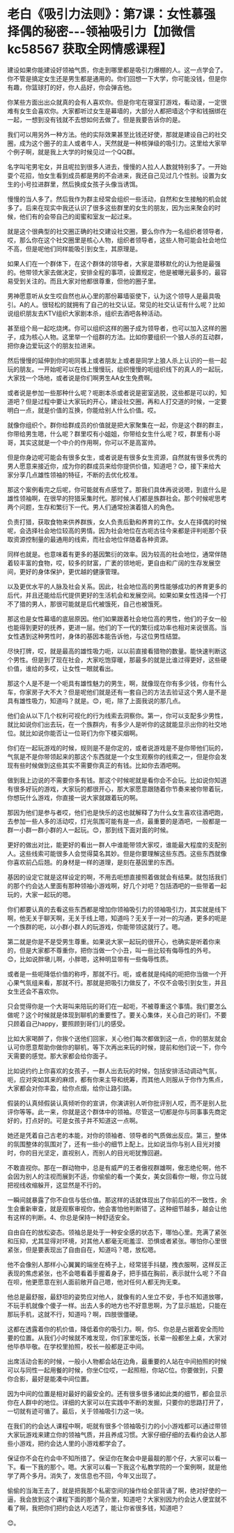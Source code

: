 # 老白《吸引力法则》：第7课：女性慕强择偶的秘密---领袖吸引力【加微信 kc58567 获取全网情感课程】

建设如果你能建设好领袖气质，你走到哪里都是吸引力爆棚的人。这一点学会了。你不管是搞定女生还是男生都是通用的。你们回想一下大学，你可能没钱，但是你有趣，你篮球打的好，你人品好，你会弹吉他。

你某些方面出出众就真的会有人喜欢你。但是你宅在寝室打游戏，看动漫，一定很难有女生会喜欢你。大家都听过女生是幕墙的，大部分人都把墙这个字和钱捆绑在一起，一想到没有钱就不去想如何去做了。但是我要告诉你的是。

我们可以用另外一种方法。他的实际效果甚至比钱还好使，那就是建设自己的社交圈，成为这个圈子的主人或者牛人，天然就是一种核弹级的吸引力。这里给大家举个例子啊，就是我上大学的时候见过一个QQ群。

名字叫宅男宅女，并且呢拉到很多人进去，慢慢的人拉人人数就特别多了。一开始耍个花招，怕女生看到成员都是男的不会进来，我还自己见过几个性别。设置为女生的小号拉进群里，然后换成女孩子头像当诱饵。

慢慢的当人多了。然后我作为群主经常会组织一些活动，自然和女生接触的机会就多了。后来在现实中我还认识了很多这些群里的女生的朋友，因为出来聚会的时候，他们有的会带自己的闺蜜和室友一起过来。

就是这个很典型的社交圈正确的社交建设社交圈，要么你作为一名组织者领导者，哎，那么你在这个社交圈里是核心人物，组织者领导者，这些人物可能会社会地位不高，但是呢他们同样能吸引到女生，其原理是。

如果人们在一个群体下，在这个群体的领导者，大家是潜移默化的认为他是最强的。他带领大家去做决定，安排全程的事项，设置规定，他是被曝光最多的，最容易受到关注的。而且大家对他都很尊重，但他的圈子里。

男神愿意听从女生哎自然也从心里的那份幕墙驱使下，认为这个领导人是最具吸引。A的人。很轻松的就拥有了自己的社交认证。常见的社交认证有什么呢？比如说组织朋友去KTV组织大家剧本杀，组织去酒吧各种活动。

甚至组个局一起吃烧烤。你可以组织这样的圈子成为领导者，也可以加入这样的圈子，成为核心人物。这里举一个组群的方法。比如你要组织一个狼人杀的互动群，把你身边爱玩这个的朋友拉进来。

然后慢慢的延伸到你的呃同事上或者朋友上或者是同学上狼人杀上认识的一些一起玩的朋友。一开始呢可以在线上慢慢玩，组织慢慢的呃组织线下的真人的一起玩，大家找一个场地，或者说是你们啊男生AA女生免费啊。

或者说是参加一些那种什么呢？呃剧本杀或者说是密室逃脱，这些都是可以的，知道吧？但是过程中要让大家玩的开心，建设社交圈，再和人打交道的时候，一定要明白一点，就是价值的互换，你能给别人什么价值。哎。

就像你组织个。群你给群成员的价值就是把大家聚集在一起，你是这个群的群主，你带给男生嗯，什么呢？群里哎有小姐姐，你带给女生什么呢？哎，群里有小哥哥，其实这就是一个中介的作用啊，你可以不是高富帅。

但是你身边呢可能会有很多女生，或者说是有很多女生资源，自然就有很多优秀的男人愿意来接近你，成为你的群成员来给你提供价值，知道吧？😊，接下来给大家分享几点雄性领袖的特征，不断的去优化校准。

那这个案例看完之后呢，你可能就有点感觉了。那我们具体再说说嗯，到底什么是雄性领袖啊，在很早的狩猎采集时代。那时候人们都是族群社会。那个时候呢思考两个问题，生存和繁衍下一代。男人们通常扮演着猎人的角色。

负责打猎，获取食物来供养群族，女人负责后勤和养育的工作。女人在择偶的时候呢，会选择社会地位较高的男情。因为社会地位在古呃古往今来都是评判呃那个获取资源控制量的最通用的线索，而社会地位伴随着各种资源。

同样也就是。也意味着有更多的基因繁衍的效率。因为较高的社会地位，通常伴随着较丰富的食物，哎，较多的财富，广袤的领地呃，更自由和广阔的生存发展空间，更好的身体保护，更优越的健康管理。

以及更优水平的人脉及社会关系。因此，社会地位高的男性能够成功的养育更多的后代，并且还能给后代提供更好的生活机会和发展空间。如果如果女性选择一个打不了猎的男人，那很可能就是后代被饿死，自己也被饿死。

那这也是女性幕墙的底层原因。他们如果跟着社会地位高的男性，他们的子女一般也能得到更好的抚养，更进一层。他们的下一代的繁衍成功率也相对来说很高。当女性遇到这种男性时，身体的基因本能告诉他，与这位男性结盟。

尽快打牌，哎，就是最高的雄性吸力呃，以以前直接看猎物的数量。能快速判断这个男性。但是到了现在社会，大家吃饱穿暖，那最多的就是比谁过得更好，这些硬价值，谁给的多哎，让女性一眼就看出。

那这个人是不是一个呃具有雄性魅力的男生，啊，就像现在你有多少钱，你有什么车，你家房子大不大？但是呢他们就是还有一套自己的方法去验证这个男人是不是具有雄性吸力，知道吗？就是。😊，呃，除了上面我说的那几点。

他们会从以下几个权利可视化的行为线索去洞察你。第一，你可以支配多少男性，就比如说你们出去玩，在一个族群内，有多少人是听你的这就能显示出你的社交地位。就比如说你能否让一位哥们为你下楼买烟啊。

你们在一起玩游戏的时候，规则是不是你定的，或者说游戏是不是你带他们玩的，气氛是不是你带领起来的那这个东西就是一个女生观察你的线索之一，但是你会发现有些时候做到这些其实不需要你真正的有钱。比如你去酒吧啊。

做到我上边说的不需要你多有钱。那这个时候呢就是看你会不会玩。比如说你知道有很多好玩的游戏，大家玩的都很开心，那大家愿意跟随着你节奏来被你带着玩，你想玩什么游戏，你直接一说大家就跟着玩的啊。

那因为他们是参与者哎，他们也是快乐的这也就解释了为什么女生喜欢往酒吧跑，去参加一些人多的活动哎，灯光氛围可能有是一点，最重要的是酒吧，一般都是一群一小群一群小群的人一起玩。😊，那到线下面对面的时候。

更好的做出对比，能更好的看出一群人中谁能带领大家哎，谁能最大程度的支配别人。这些线索可能很多人会觉得莫名其妙。但是你要理解这些东西。这些东西就像你喜欢前凸后翘。的身材是一样的道理，是刻在基因里的东西。

基因的设定它就是这样设定的啊，不用去呃想直接照着做就会有结果。就包括我们的那个约会达人里面有那种领袖小游戏啊，好几个对吧？包括酒吧的一些带着一起玩的，大家一起玩的嗯。

你们都要认真的去看这些东西都是增加你领袖吸引力的领袖吸引力，其实就是线下啊，他无关于聊天啊，无关于线上嗯，知道吗？无关于一对一的沟通，更多的呃是一个族群的呃，以小群小群人的玩游戏，你能带领这就行了。嗯。

第二就是你是不是受男生尊重。如果说大家一起玩的很开心，也确实是听着你来的，但是大家都不尊重你，把你当做一个小丑，叫一些比较有侮辱性的外号。😊，比如说胖墩儿啊，小胖嗯，这种明显带有一些侮辱性质。

或者是一些呃降低价值的称呼，那就不行。呃，或者就是纯纯的呃把你当做一个开心果气氛组来看，那就不行。那就是把吸引力做反了，不仅不会吸引到女生，并且女生还会不喜欢你。

只会觉得你是一个大哥叫来陪玩的哥们在一起呃，不被尊重这个事情。我们要怎么做呢？这个时候就是体现到聊机的重要性了。要关心集体，关心自己的哥们，不要只顾着自己happy，要照顾到哥们儿的感受。

比如大家喝醉了，你挨个送他们回家，关心他们每次都做到这一点，你的朋友就会认可你愿意帮助你做你的聊机，等下次再出来玩的时候，提前和他们说一下，你今天需要的感觉。那大家都会给你面子。

比如说约约上你喜欢的女孩子，一群人出去玩的时候，包括安排活动调动气氛，呃，应对突如其来的麻烦，都有你来主导和统筹，而其他人则服从于你作为焦点，大家都会对你丰盈，给你点烟，给你让路引路。

假装的认真倾假装认真倾听你的宣讲，你演讲别人听你批评别人哎，而不是别人批评你等等。此一来，你就是这个群体中的领袖。尽管这一切都是你与同事事先商定好的，打点好的。可是女孩子并不知道这一点啊。

她还是凭着自己古老的本能，对你的领袖者、领导者的气质做出反应。第三，整体的氛围整体的氛围对了，还有一些小的细节上配上。比如说当你与别人目光对接时，你的目光坚定，直视别人，而别人的目光呃犹豫回避。

不敢直视你。那在一群动物中，总是有威严的王者傲视群雄啊，傲志绝伦啊，他不会因为别人的注视而展到不适，你偷偷的看一个美女，美女回看你一眼，你立马就把视线收缩躲开，这显然是不行的。

一瞬间就暴露了你不自信与低价值。那这样的话就体现出了你前后的不一致性，余生会重新审查，就是观察审视你，他会害怕他判断错了。这种细节越多，越会让他有这样的判断。4、你总是保持一种舒适安全。

自由自在的放松姿态。领袖总是处于一种安全感的状态下，哪怕心里。充满了紧张和压抑，尤其显得对环境，对其他人都毫无呃羞涩、恐惧或者紧张。哪怕你心里很紧张，但是要表现出了自由自在，知道吗？嗯，放松嗯。

他不会像别人那样小心翼翼的端坐在椅子上，经常搓手抖腿，拽衣服啊，这样反正表现的焦虑紧张，也不会嗯看着手握着身子，把手插在胸前，表示就什么呢？不自在呗，他更愿意在别人面前敞开自己嗯，他对任何人都无拘无束。

他总是最舒服，最舒坦的姿势应对他人，就像有的人坐立不安，手也不知道放哪，不玩手机就像个傻子一样。出去人多的地方也不好意思啊，为了显示尴尬，只能在那玩手机，这就不行，知道吗？啊，四肢很僵硬。

这都在透露着你的机价值，降低着你的吸引力。啊，你5、你总是占据着安全而险要的位置。从我们小时候就不难发现，你们家里吃饭，长辈一般都坐上桌，大家对他毕恭毕敬。在学校里拍照，校长一般都是正中间。

出席活动合影的时候，一般小人物都会站在边角，最重要的人站在中间拍照的时候可以与同性一起用餐的时候，你坐C位哎，一起照相，你站C位。你要做到，只要你合影，最好是能凑中间位置。

因为中间的位置是相对最好的最安全的。还有很多很多诸如此类的细节，都会显示你在人群中的地位。详细的大家可以在实践中不断的发掘，只要你的思路打开了，一切就有迹可循了。最后，关于领袖吸引力这一块。

在我们的约会达人课程中啊，呃就有很多个领袖吸引力的小小游戏都可以通过带领大家玩游戏来建立你的领袖气质，并且养成习惯。大家仔细仔细的去看约会达人那些小游戏，把约会达人里的小游戏都学会了。

保证你不会在约会中不知所措了。保证你在聚会中是最靓的那个仔，大家可以看一下。看一下我的那个。嗯。大家可以看一下我这个私教学院的一个案例啊，就是他学了两个多月。消失了，发信息也不回，今年又出现了。

偷偷的当海王去了，就是把我那个私密空间的操作给全部背诵了啊，绝对好使的一逼，我会放到这个课程下面的那个简介里，知道吧？大家别因为约会达人便宜就不看了啊，我把你们把约会达人吃透了，能让你省很多钱，知道吧？

😊。